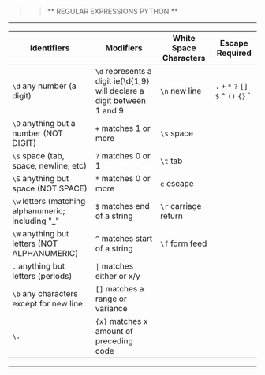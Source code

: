 > > ** REGULAR EXPRESSIONS PYTHON **  
---
Identifiers | Modifiers | White Space Characters | Escape Required
------------ | ------------- | ------------ | -------------
`\d` any number (a digit) | `\d` represents a digit ie(\d{1,9} will declare a digit between 1 and 9 | `\n` new line | `.` `+` `*` `?` `[]` `$` `^` `()` `{}` `|` `\`
`\D` anything but a number (NOT DIGIT) | `+` matches 1 or more | `\s` space | 
`\s` space (tab, space, newline, etc) | `?` matches 0 or 1 | `\t` tab | 
`\S` anything but space (NOT SPACE) | `*` matches 0 or more | `e` escape | 
`\w` letters (matching alphanumeric; including "_" | `$` matches end of a string | `\r` carriage return | 
`\W` anything but letters (NOT ALPHANUMERIC) | `^` matches start of a string | `\f` form feed | 
`.` anything but letters (periods) | `\|` matches either or x/y | | 
`\b` any characters except for new line | `[]` matches a range or variance | | 
`\.` | `{x}` matches x amount of preceding code | | 

---
